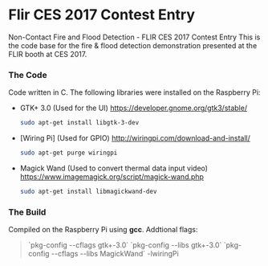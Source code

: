 # Flir CES 2017 Contest Entry
Non-Contact Fire and Flood Detection - FLIR CES 2017 Contest Entry
This is the code base for the fire & flood detection demonstration presented at the FLIR booth at CES 2017.

### The Code
Code written in C. The following libraries were installed on the Raspberry Pi:

  - GTK+ 3.0 (Used for the UI)
    <https://developer.gnome.org/gtk3/stable/>
    ```sh
    sudo apt-get install libgtk-3-dev
    ```
  - [Wiring Pi] (Used for GPIO)
    <http://wiringpi.com/download-and-install/>
    ```sh
    sudo apt-get purge wiringpi
    ```
  - Magick Wand (Used to convert thermal data input video)
    <https://www.imagemagick.org/script/magick-wand.php>
    ```sh
    sudo apt-get install libmagickwand-dev
    ```

### The Build
Compiled on the Raspberry Pi using **gcc**. 
Addtional flags:
> \`pkg-config --cflags gtk+-3.0\` \`pkg-config --libs gtk+-3.0\` \`pkg-config --cflags --libs MagickWand\` -lwiringPi


